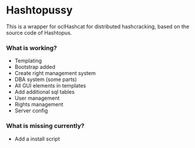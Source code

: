 # Hashtopussy #

This is a wrapper for oclHashcat for distributed hashcracking, based on the source code of Hashtopus.

### What is working? ###

* Templating
* Bootstrap added
* Create right management system
* DBA system (some parts)
* All GUI elements in templates
* Add additional sql tables
* User management
* Rights management
* Server config

### What is missing currently? ###

* Add a install script